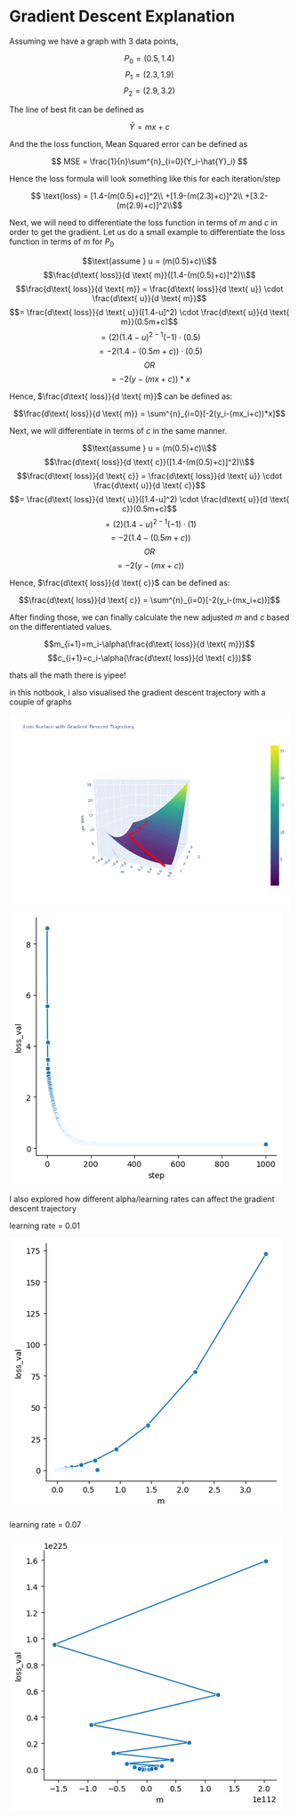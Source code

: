 # Gradient Descent Explanation
Assuming we have a graph with 3 data points,

$$ P_0 = (0.5, 1.4) $$
$$ P_1 = (2.3, 1.9) $$
$$ P_2 = (2.9, 3.2) $$

The line of best fit can be defined as

$$ \hat{Y} = mx + c $$

And the the loss function, Mean Squared error can be defined as

$$ MSE = \frac{1}{n}\sum^{n}_{i=0}(Y_i-\hat{Y}_i) $$

Hence the loss formula will look something like this for each iteration/step

$$ \text{loss} = 
[1.4-(m(0.5)+c)]^2\\
+[1.9-(m(2.3)+c)]^2\\
+[3.2-(m(2.9)+c)]^2\\$$

Next, we will need to differentiate the loss function in terms of $m$ and $c$ in order to get the gradient. Let us do a small example to differentiate the loss function in terms of $m$ for $P_0$

$$\text{assume } u = (m(0.5)+c)\\$$
$$\frac{d\text{ loss}}{d \text{ m}}([1.4-(m(0.5)+c)]^2)\\$$
$$\frac{d\text{ loss}}{d \text{ m}} = \frac{d\text{ loss}}{d \text{ u}} \cdot \frac{d\text{ u}}{d \text{ m}}$$
$$= \frac{d\text{ loss}}{d \text{ u}}([1.4-u]^2) \cdot \frac{d\text{ u}}{d \text{ m}}(0.5m+c)$$
$$=(2)(1.4-u)^{2-1}(-1) \cdot (0.5)$$
$$=-2(1.4-(0.5m+c)) \cdot (0.5)$$
$$OR$$
$$=-2(y-(mx+c))*x$$

Hence, $\frac{d\text{ loss}}{d \text{ m}}$ can be defined as:

$$\frac{d\text{ loss}}{d \text{ m}} = \sum^{n}_{i=0}[-2(y_i-(mx_i+c))*x]$$

Next, we will differentiate in terms of $c$ in the same manner. 

$$\text{assume } u = (m(0.5)+c)\\$$
$$\frac{d\text{ loss}}{d \text{ c}}([1.4-(m(0.5)+c)]^2)\\$$
$$\frac{d\text{ loss}}{d \text{ c}} = \frac{d\text{ loss}}{d \text{ u}} \cdot \frac{d\text{ u}}{d \text{ c}}$$
$$= \frac{d\text{ loss}}{d \text{ u}}([1.4-u]^2) \cdot \frac{d\text{ u}}{d \text{ c}}(0.5m+c)$$
$$=(2)(1.4-u)^{2-1}(-1) \cdot (1)$$
$$=-2(1.4-(0.5m+c))$$
$$OR$$
$$=-2(y-(mx+c))$$

Hence, $\frac{d\text{ loss}}{d \text{ c}}$ can be defined as:

$$\frac{d\text{ loss}}{d \text{ c}} = \sum^{n}_{i=0}[-2(y_i-(mx_i+c))]$$

After finding those, we can finally calculate the new adjusted $m$ and $c$ based on the differentiated values. 

$$m_{i+1}=m_i-\alpha(\frac{d\text{ loss}}{d \text{ m}})$$
$$c_{i+1}=c_i-\alpha(\frac{d\text{ loss}}{d \text{ c}})$$

thats all the math there is yipee!

in this notbook, i also visualised the gradient descent trajectory with a couple of graphs

![graph](newplot.png) 
![graph](output.png) 

I also explored how different alpha/learning rates can affect the gradient descent trajectory

learning rate = 0.01

![graph](low.png) 

learning rate = 0.07

![graph](high.png) 